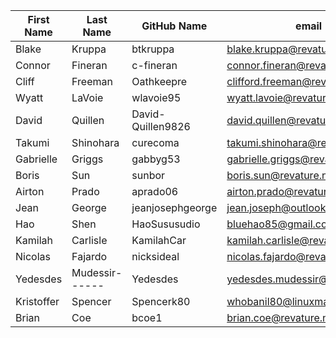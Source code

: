 | First Name    | Last Name     | GitHub Name   | email                        |
| ---------     | ----------    | -----------   | ----------                   |
| Blake         | Kruppa        | btkruppa      | blake.kruppa@revature.com    |
| Connor	| Fineran	| c-fineran	| connor.fineran@revature.net  |
| Cliff         | Freeman       | Oathkeepre    | clifford.freeman@revature.net|
| Wyatt         | LaVoie        | wlavoie95     | wyatt.lavoie@revature.net    |
| David		    | Quillen	    | David-Quillen9826| david.quillen@revature.net|
| Takumi        | Shinohara     | curecoma      | takumi.shinohara@revature.net|
| Gabrielle     | Griggs        | gabbyg53      | gabrielle.griggs@revature.com|
| Boris         | Sun           | sunbor        | boris.sun@revature.net       |
| Airton        | Prado         | aprado06      | airton.prado@revature.com    |
| Jean          | George        | jeanjosephgeorge | jean.joseph@outlook.com    | 
| Hao           | Shen          | HaoSususudio  |bluehao85@gmail.com           |
| Kamilah	| Carlisle	| KamilahCar	| kamilah.carlisle@revature.net|
| Nicolas       | Fajardo       | nicksideal    | nicolas.fajardo@revature.net |
| Yedesdes      | Mudessir------| Yedesdes      |yedesdes.mudessir@revature.com|
| Kristoffer	| Spencer	| Spencerk80	| whobanil80@linuxmail.org     |
| Brian	| Coe	| bcoe1	| brian.coe@revature.net     |
